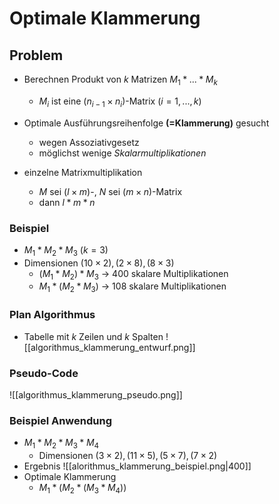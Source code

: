# Optimale Klammerung

## Problem
- Berechnen Produkt von $k$ Matrizen $M_1 * ... * M_k$
	- $M_i$ ist eine $(n_{i-1} \times n_i)$-Matrix $(i=1,...,k)$
- Optimale Ausführungsreihenfolge **(=Klammerung)** gesucht
	- wegen Assoziativgesetz
	- möglichst wenige *Skalarmultiplikationen*

- einzelne Matrixmultiplikation
	- $M$ sei $(l \times m)$-, $N$ sei $(m \times n)$-Matrix
	- dann $l * m * n$


### Beispiel
- $M_1 * M_2 * M_3 \: (k=3)$
- Dimensionen $(10 \times 2), (2 \times 8), (8 \times 3)$
	- $(M_1 * M_2) * M_3$ -> 400 skalare Multiplikationen
	- $M_1 * (M_2 * M_3)$ -> 108 skalare Multiplikationen

### Plan Algorithmus
- Tabelle mit $k$ Zeilen und $k$ Spalten
![[algorithmus_klammerung_entwurf.png]]
### Pseudo-Code
![[algorithmus_klammerung_pseudo.png]]

### Beispiel Anwendung
- $M_1 * M_2 * M_3 * M_4$
	- Dimensionen $(3\times 2), (11 \times 5), (5 \times 7), (7 \times 2)$
- Ergebnis
![[alorithmus_klammerung_beispiel.png|400]]
- Optimale Klammerung
	- $M_1 * (M_2 * (M_3 * M_4))$
